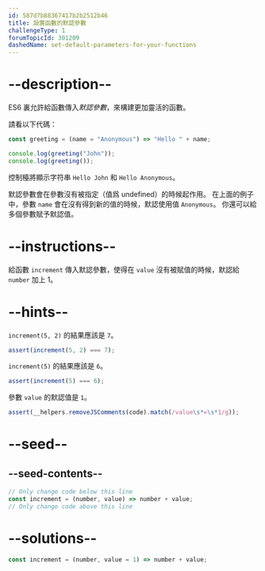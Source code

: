 ```yaml
---
id: 587d7b88367417b2b2512b46
title: 設置函數的默認參數
challengeType: 1
forumTopicId: 301209
dashedName: set-default-parameters-for-your-functions
---
```


# --description--

ES6 裏允許給函數傳入<dfn>默認參數</dfn>，來構建更加靈活的函數。

請看以下代碼：

```js
const greeting = (name = "Anonymous") => "Hello " + name;

console.log(greeting("John"));
console.log(greeting());
```

控制檯將顯示字符串 `Hello John` 和 `Hello Anonymous`。

默認參數會在參數沒有被指定（值爲 undefined）的時候起作用。 在上面的例子中，參數 `name` 會在沒有得到新的值的時候，默認使用值 `Anonymous`。 你還可以給多個參數賦予默認值。

# --instructions--

給函數 `increment` 傳入默認參數，使得在 `value` 沒有被賦值的時候，默認給 `number` 加上 1。

# --hints--

`increment(5, 2)` 的結果應該是 `7`。

```js
assert(increment(5, 2) === 7);
```

`increment(5)` 的結果應該是 `6`。

```js
assert(increment(5) === 6);
```

參數 `value` 的默認值是 `1`。

```js
assert(__helpers.removeJSComments(code).match(/value\s*=\s*1/g));
```

# --seed--

## --seed-contents--

```js
// Only change code below this line
const increment = (number, value) => number + value;
// Only change code above this line
```

# --solutions--

```js
const increment = (number, value = 1) => number + value;
```
